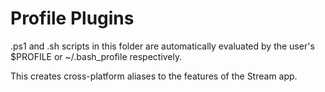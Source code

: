 # Profile Plugins

.ps1 and .sh scripts in this folder are automatically evaluated by the user's \$PROFILE or ~/.bash_profile respectively.

This creates cross-platform aliases to the features of the Stream app.
